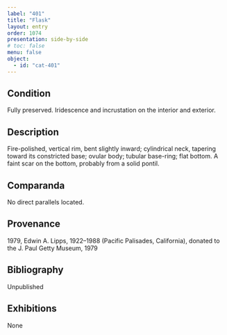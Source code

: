 ```yaml
---
label: "401"
title: "Flask"
layout: entry
order: 1074
presentation: side-by-side
# toc: false
menu: false
object:
  - id: "cat-401"
---
```


## Condition

Fully preserved. Iridescence and incrustation on the interior and exterior.

## Description

Fire-polished, vertical rim, bent slightly inward; cylindrical neck, tapering toward its constricted base; ovular body; tubular base-ring; flat bottom. A faint scar on the bottom, probably from a solid pontil.

## Comparanda

No direct parallels located.

## Provenance

1979, Edwin A. Lipps, 1922–1988 (Pacific Palisades, California), donated to the J. Paul Getty Museum, 1979

## Bibliography

Unpublished

## Exhibitions

None